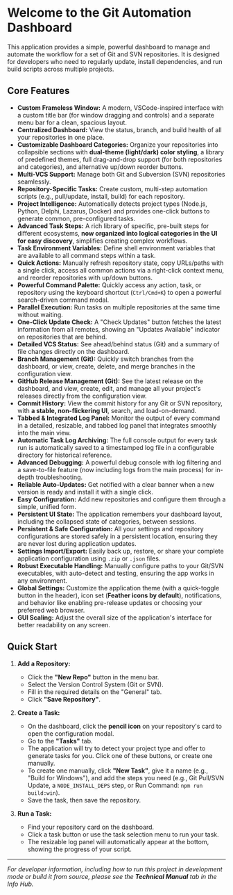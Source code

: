 # Welcome to the Git Automation Dashboard

This application provides a simple, powerful dashboard to manage and automate the workflow for a set of Git and SVN repositories. It is designed for developers who need to regularly update, install dependencies, and run build scripts across multiple projects.

## Core Features

-   **Custom Frameless Window:** A modern, VSCode-inspired interface with a custom title bar (for window dragging and controls) and a separate menu bar for a clean, spacious layout.
-   **Centralized Dashboard:** View the status, branch, and build health of all your repositories in one place.
-   **Customizable Dashboard Categories:** Organize your repositories into collapsible sections with **dual-theme (light/dark) color styling**, a library of predefined themes, full drag-and-drop support (for both repositories and categories), and alternative up/down reorder buttons.
-   **Multi-VCS Support:** Manage both Git and Subversion (SVN) repositories seamlessly.
-   **Repository-Specific Tasks:** Create custom, multi-step automation scripts (e.g., pull/update, install, build) for each repository.
-   **Project Intelligence:** Automatically detects project types (Node.js, Python, Delphi, Lazarus, Docker) and provides one-click buttons to generate common, pre-configured tasks.
-   **Advanced Task Steps:** A rich library of specific, pre-built steps for different ecosystems, **now organized into logical categories in the UI for easy discovery**, simplifies creating complex workflows.
-   **Task Environment Variables:** Define shell environment variables that are available to all command steps within a task.
-   **Quick Actions:** Manually refresh repository state, copy URLs/paths with a single click, access all common actions via a right-click context menu, and reorder repositories with up/down buttons.
-   **Powerful Command Palette:** Quickly access any action, task, or repository using the keyboard shortcut (`Ctrl/Cmd+K`) to open a powerful search-driven command modal.
-   **Parallel Execution:** Run tasks on multiple repositories at the same time without waiting.
-   **One-Click Update Check:** A "Check Updates" button fetches the latest information from all remotes, showing an "Updates Available" indicator on repositories that are behind.
-   **Detailed VCS Status:** See ahead/behind status (Git) and a summary of file changes directly on the dashboard.
-   **Branch Management (Git):** Quickly switch branches from the dashboard, or view, create, delete, and merge branches in the configuration view.
-   **GitHub Release Management (Git):** See the latest release on the dashboard, and view, create, edit, and manage all your project's releases directly from the configuration view.
-   **Commit History:** View the commit history for any Git or SVN repository, with **a stable, non-flickering UI**, search, and load-on-demand.
-   **Tabbed & Integrated Log Panel:** Monitor the output of every command in a detailed, resizable, and tabbed log panel that integrates smoothly into the main view.
-   **Automatic Task Log Archiving:** The full console output for every task run is automatically saved to a timestamped log file in a configurable directory for historical reference.
-   **Advanced Debugging:** A powerful debug console with log filtering and a save-to-file feature (now including logs from the main process) for in-depth troubleshooting.
-   **Reliable Auto-Updates:** Get notified with a clear banner when a new version is ready and install it with a single click.
-   **Easy Configuration:** Add new repositories and configure them through a simple, unified form.
-   **Persistent UI State:** The application remembers your dashboard layout, including the collapsed state of categories, between sessions.
-   **Persistent & Safe Configuration:** All your settings and repository configurations are stored safely in a persistent location, ensuring they are never lost during application updates.
-   **Settings Import/Export:** Easily back up, restore, or share your complete application configuration using `.zip` or `.json` files.
-   **Robust Executable Handling:** Manually configure paths to your Git/SVN executables, with auto-detect and testing, ensuring the app works in any environment.
-   **Global Settings:** Customize the application theme (with a quick-toggle button in the header), icon set (**Feather icons by default**), notifications, and behavior like enabling pre-release updates or choosing your preferred web browser.
-   **GUI Scaling:** Adjust the overall size of the application's interface for better readability on any screen.

## Quick Start

1.  **Add a Repository:**
    -   Click the **"New Repo"** button in the menu bar.
    -   Select the Version Control System (Git or SVN).
    -   Fill in the required details on the "General" tab.
    -   Click **"Save Repository"**.

2.  **Create a Task:**
    -   On the dashboard, click the **pencil icon** on your repository's card to open the configuration modal.
    -   Go to the **"Tasks"** tab.
    -   The application will try to detect your project type and offer to generate tasks for you. Click one of these buttons, or create one manually.
    -   To create one manually, click **"New Task"**, give it a name (e.g., "Build for Windows"), and add the steps you need (e.g., Git Pull/SVN Update, a `NODE_INSTALL_DEPS` step, or Run Command: `npm run build:win`).
    -   Save the task, then save the repository.

3.  **Run a Task:**
    -   Find your repository card on the dashboard.
    -   Click a task button or use the task selection menu to run your task.
    -   The resizable log panel will automatically appear at the bottom, showing the progress of your script.
---
_For developer information, including how to run this project in development mode or build it from source, please see the **Technical Manual** tab in the Info Hub._